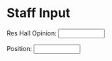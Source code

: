 <html>
<body>
<h1>Staff Input</h1>
<label for="Res Hall Opinion">Res Hall Opinion: </label>
<input type="text" id="name" name="Res Hall Opinion" maxlength="1000" size="10">
  <p> </p>
<label for="Position">Position: </label>
<input type="text" id="name" name="Position" maxlength="200" size="10">
  <p> <p/>
